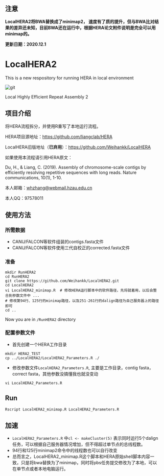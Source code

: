 ## 注意
**LocalHERA2将BWA替换成了minimap2， 速度有了质的提升，但与BWA比对结果的差异还未知，目前BWA还在运行中，根据HERA论文附件说明是完全可以用minimap的。**

**更新日期：2020.12.1**

# LocalHERA2
This is a new respository for running HERA in local environment

![git](https://img.shields.io/badge/HERA-Local-brightgreen) 

Local Highly Efficient Repeat Assembly 2 

## 项目介绍
将HERA流程拆分，并使用R重写了本地运行流程。

HERA项目源地址：https://github.com/liangclab/HERA

LocalHERA旧版地址（**已弃用**）：https://github.com/Weihankk/LocalHERA

如果使用本流程请引用HERA原文：

Du, H., & Liang, C. (2019). Assembly of chromosome-scale contigs by efficiently resolving repetitive sequences with long reads. Nature communications, 10(1), 1-10.

本人邮箱：whzhang@webmail.hzau.edu.cn

本人QQ：97578011


## 使用方法
### 所需数据
- CANU/FALCON等软件组装的contigs.fasta文件
- CANU/FALCON等软件使用三代自校正的corrected.fasta文件

### 准备
```
mkdir RunHERA2
cd RunHERA2
git clone https://github.com/Weihankk/LocalHERA2.git
cd LocalHERA2
vi LocalHERA2_minimap.R  # 修改HERA运行脚本中的软件路径，先将就着用，以后会整合到参数文件中 ...
# 修改第94行、125行的minimap路径，以及251-261行的dalign路径为自己服务器上的路径即可
cd ..
```
Now you are in `/RunHERA2` directory

### 配置参数文件
- 首先创建一个HERA工作目录
```
mkdir HERA2_TEST
cp ../LocalHERA2/LocalHERA2_Parameters.R ./
```
- 修改参数文件`LocalHERA2_Parameters.R`, 主要是工作目录，contig fasta， correct fasta，其他参数没搞懂我也就没变动
```
vi LocalHERA2_Parameters.R
```

## Run
```
Rscript LocalHERA2_minimap.R LocalHERA2_Parameters.R
```

## 加速
- `LocalHERA2_Parameters.R` 中`cl <- makeCluster(5)` 表示同时运行5个dalign任务，可以根据自己服务器情况增加，但不得超过单节点的总线程数。
-  94行和125行minimap2命令中的线程数也可以自行改变
- 总而言之，LocalHERA2_minimap.R这个脚本和HERA原始shell脚本内容一致，只是将bwa替换为了minimap，同时将pbs任务提交修改为了本地，可以在单节点或者本地电脑运行。 


